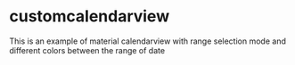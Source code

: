 # customcalendarview
This is an example of material calendarview with range selection mode and different colors between the range of date
